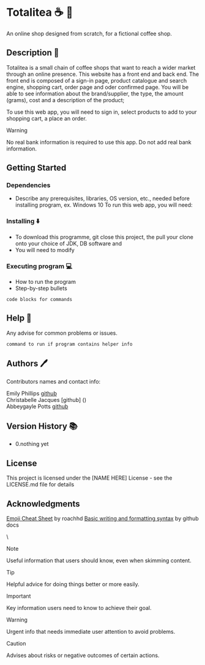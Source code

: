 # Totalitea :coffee: :tea:

An online shop designed from scratch, for a fictional coffee shop.

## Description :page_with_curl:

Totalitea is a small chain of coffee shops that want to reach a wider market through an online presence. This website has a front end and back end. 
The front end is composed of a sign-in page, product catalogue and search engine, shopping cart, order page and oder confirmed page. You will be able to see information about the brand/supplier, the type, the amount (grams), cost and a description of the product;

To use this web app, you will need to sign in, select products to add to your shopping cart, a place an order.

> [!WARNING]
> No real bank information is required to use this app. Do not add real bank information.


## Getting Started

### Dependencies

* Describe any prerequisites, libraries, OS version, etc., needed before installing program, ex. Windows 10
To run this web app, you will need:


### Installing ⬇️

* To download this programme, git close this project, the pull your clone onto your choice of JDK, DB software and 
* You will need to modify 

### Executing program :computer:

* How to run the program
* Step-by-step bullets
```
code blocks for commands
```

## Help :raising_hand:

Any advise for common problems or issues.
```
command to run if program contains helper info
```

## Authors :pen:

Contributors names and contact info:

Emily Phillips [github](https://github.com/emilyphillips02)\
Christabelle Jacques [github] ()\
Abbeygayle Potts [github](https://github.com/AbbeygayleP)

## Version History :books:

* 0.nothing yet

## License 

This project is licensed under the [NAME HERE] License - see the LICENSE.md file for details

## Acknowledgments
[Emoji Cheat Sheet](https://gist.github.com/roachhd/1f029bd4b50b8a524f3c) by roachhd
[Basic writing and formatting syntax](https://docs.github.com/en/get-started/writing-on-github/getting-started-with-writing-and-formatting-on-github/basic-writing-and-formatting-syntax#footnotes) by github docs 




\\
> [!NOTE]
> Useful information that users should know, even when skimming content.

> [!TIP]
> Helpful advice for doing things better or more easily.

> [!IMPORTANT]
> Key information users need to know to achieve their goal.

> [!WARNING]
> Urgent info that needs immediate user attention to avoid problems.

> [!CAUTION]
> Advises about risks or negative outcomes of certain actions.
